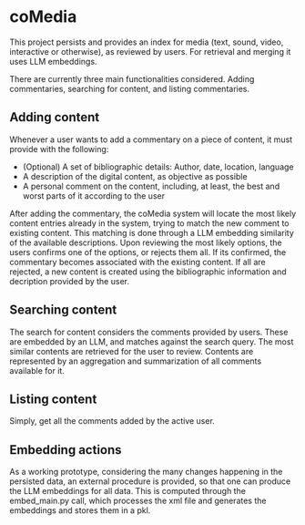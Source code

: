# coMedia

This project persists and provides an index for media (text, sound, video, interactive or otherwise), as reviewed by users. For retrieval and merging it uses LLM embeddings.

There are currently three main functionalities considered. Adding commentaries, searching for content, and listing commentaries.

## Adding content

Whenever a user wants to add a commentary on a piece of content, it must provide with the following:
* (Optional) A set of bibliographic details: Author, date, location, language
* A description of the digital content, as objective as possible
* A personal comment on the content, including, at least, the best and worst parts of it according to the user

After adding the commentary, the coMedia system will locate the most likely content entries already in the system, trying to match the new comment to existing content. This matching is done through a LLM embedding similarity of the available descriptions. Upon reviewing the most likely options, the users confirms one of the options, or rejects them all. If its confirmed, the commentary becomes associated with the existing content. If all are rejected, a new content is created using the bibliographic information and decription provided by the user.

## Searching content

The search for content considers the comments provided by users. These are embedded by an LLM, and matches against the search query. The most similar contents are retrieved for the user to review. Contents are represented by an aggregation and summarization of all comments available for it. 

## Listing content

Simply, get all the comments added by the active user.

## Embedding actions

As a working prototype, considering the many changes happening in the persisted data, an external procedure is provided, so that one can produce the LLM embeddings for all data. This is computed through the embed_main.py call, which processes the xml file and generates the embeddings and stores them in a pkl.
